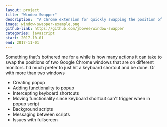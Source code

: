 ```yaml
---
layout: project
title: "Window Swapper"
description:  "A Chrome extension for quickly swapping the position of two windows"
image: window-swapper-example.png
github-link: https://github.com/jbovee/window-swapper
categories: javascript
start: 2017-10-01
end: 2017-11-01
---
```


Something that's bothered me for a while is how many actions it can take to swap the positions of two Google Chrome windows that are on different monitors. I'd much prefer to just hit a keyboard shortcut and be done. Or with more than two windows 

- Creating popup
- Adding functionality to popup
- Intercepting keyboard shortcuts
- Moving functionality since keyboard shortcut can't trigger when in popup script
- Background scripts
- Messaging between scripts
- Issues with fullscreen